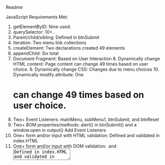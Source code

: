 Readme

JavaScript Requirements Met:
 1. getElementByID: Nine used.
 2. querySelector: 10+.
 3. Parent/child/sibling: Defined in btnSubmit
 4. Iteration: Two menu link collections
 5. createElement: Two declarations created 49 <a> elements
 6. appendChild: Six total
 7. Document Fragment:
    Based on User Interaction
     8. Dynamically change HTML content: Page content can change 49 times based on user choice.
     9. Dynamically change CSS: Changes due to menu choices
    10. Dynamically modify attribute: One <h1> can change 49 times based on user choice.
11. Two+ Event Listeners: mainMenu, subMenu1, btnSubmit, and btnReset 
12. Two+ BOM properties/methods: alert() in btnSubmit() and a window.open in output() Add Event Listeners
13. One+ form and/or input with HTML validation: <checkbox> Defined and validated in index.HTML
14. One+ form and/or input with DOM validation: <image> and <textArea> Defined in index.HTML and validated in main.js
15. Error Free
16. Commit Frequently
17. Readme
18. Creativity, presentation, and UE
19. Submit Link in Canvas


GitHub Link:
    https://github.com/michelehobson/DOM.git


About my website
It is a one page blog that contains 49 unique topics that fall into seven categories. If the user's input passes validation, each topic will store an array of headings, text, and an image in local storage and immediately display it to the user once submitted. There is no hardcoded data in this application.

I would have also had liked to:
1. Move the alert for the input type of "file" into imgUpload() Add Event Listener.
2. Populate the topics with data saved in local storage when the page is loaded.
3. Style the base pages (about, kitchens, baths, ...)
4. Fix the output area where local storage data is displayed.
